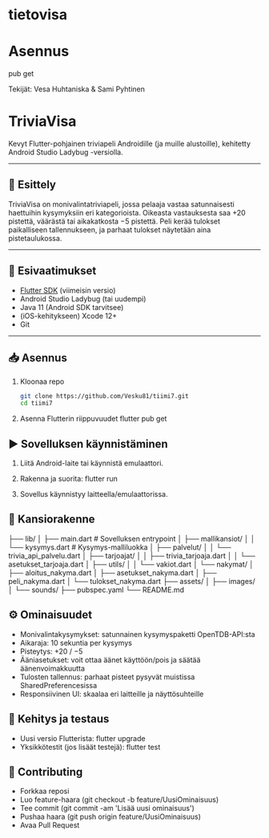 # tietovisa

# Asennus

pub get

Tekijät: Vesa Huhtaniska & Sami Pyhtinen

# TriviaVisa

Kevyt Flutter-pohjainen triviapeli Androidille (ja muille alustoille), kehitetty Android Studio Ladybug -versiolla.

---

## 🚀 Esittely

TriviaVisa on monivalintatriviapeli, jossa pelaaja vastaa satunnaisesti haettuihin kysymyksiin eri kategorioista. Oikeasta vastauksesta saa +20 pistettä, väärästä tai aikakatkosta −5 pistettä. Peli kerää tulokset paikalliseen tallennukseen, ja parhaat tulokset näytetään aina pistetaulukossa.

---

## 🔧 Esivaatimukset

- [Flutter SDK](https://flutter.dev/) (viimeisin versio)
- Android Studio Ladybug (tai uudempi)
- Java 11 (Android SDK tarvitsee)
- (iOS-kehitykseen) Xcode 12+
- Git

---

## 📥 Asennus

1. Kloonaa repo
   ```bash
   git clone https://github.com/Vesku81/tiimi7.git
   cd tiimi7

2. Asenna Flutterin riippuvuudet
   flutter pub get

## ▶️ Sovelluksen käynnistäminen

1. Liitä Android-laite tai käynnistä emulaattori.

2. Rakenna ja suorita: flutter run

3. Sovellus käynnistyy laitteella/emulaattorissa.

## 📁 Kansiorakenne

├── lib/
│   ├── main.dart             # Sovelluksen entrypoint
│   ├── mallikansiot/
│   │   └── kysymys.dart      # Kysymys-malliluokka
│   ├── palvelut/
│   │   └── trivia_api_palvelu.dart
│   ├── tarjoajat/
│   │   ├── trivia_tarjoaja.dart
│   │   └── asetukset_tarjoaja.dart
│   ├── utils/
│   │   └── vakiot.dart
│   └── nakymat/
│       ├── aloitus_nakyma.dart
│       ├── asetukset_nakyma.dart
│       ├── peli_nakyma.dart
│       └── tulokset_nakyma.dart
├── assets/
│   ├── images/
│   └── sounds/
├── pubspec.yaml
└── README.md

## ⚙️ Ominaisuudet
- Monivalintakysymykset: satunnainen kysymyspaketti OpenTDB-API:sta
- Aikaraja: 10 sekuntia per kysymys
- Pisteytys: +20 / −5
- Ääniasetukset: voit ottaa äänet käyttöön/pois ja säätää äänenvoimakkuutta
- Tulosten tallennus: parhaat pisteet pysyvät muistissa SharedPreferencesissa
- Responsiivinen UI: skaalaa eri laitteille ja näyttösuhteille

## 🔄 Kehitys ja testaus
- Uusi versio Flutterista: flutter upgrade
- Yksikkötestit (jos lisäät testejä): flutter test

## 🤝 Contributing
- Forkkaa reposi
- Luo feature-haara (git checkout -b feature/UusiOminaisuus)
- Tee commit (git commit -am 'Lisää uusi ominaisuus')
- Pushaa haara (git push origin feature/UusiOminaisuus)
- Avaa Pull Request

## 